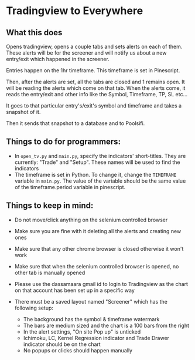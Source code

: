 
# Tradingview to Everywhere

## What this does
Opens tradingview, opens a couple tabs and sets alerts on each of them. These alerts will be for the screener and will notify us about a new entry/exit which happened in the screener. 

Entries happen on the 1hr timeframe. This timeframe is set in Pinescript.

Then, after the alerts are set, all the tabs are closed and 1 remains open. It will be reading the alerts which come on that tab. When the alerts come, it reads the entry/exit and other info like the Symbol, Timeframe, TP, SL etc...

It goes to that particular entry's/exit's symbol and timeframe and takes a snapshot of it.

Then it sends that snapshot to a database and to Poolsifi. 

## Things to do for programmers:
- In `open_tv.py` and `main.py`, specify the indicators' short-titles. They are currently: "Trade" and "Setup". These names will be used to find the indicators
- The timeframe is set in Python. To change it, change the `TIMEFRAME` variable in `main.py`. The value of the variable should be the same value of the timeframe.period variable in pinescript. 

## Things to keep in mind:
- Do not move/click anything on the selenium controlled browser

- Make sure you are fine with it deleting all the alerts and creating new ones

- Make sure that any other chrome browser is closed otherwise it won't work

- Make sure that when the selenium controlled browser is opened, no other tab is manually opened

- Please use the dassamaara gmail id to login to Tradingview as the chart on that account has been set up in a specific way

- There must be a saved layout named "Screener" which has the following setup:
    - The background has the symbol & timeframe watermark
    - The bars are medium sized and the chart is a 100 bars from the right 
    - In the alert settings, "On site Pop up" is unticked
    - Ichimoku, LC, Kernel Regression indicator and Trade Drawer indicator should be on the chart
    - No popups or clicks should happen manually
